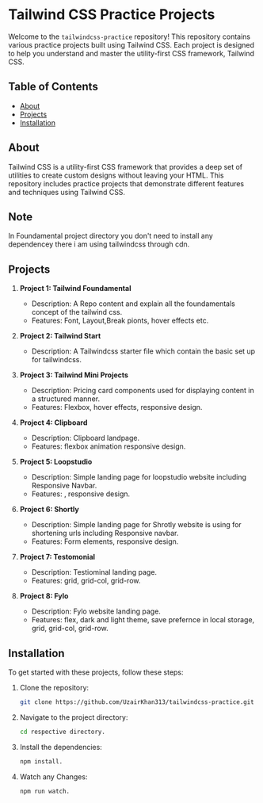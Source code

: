 # Tailwind CSS Practice Projects

Welcome to the `tailwindcss-practice` repository! This repository contains various practice projects built using Tailwind CSS. Each project is designed to help you understand and master the utility-first CSS framework, Tailwind CSS.

## Table of Contents

- [About](#about)
- [Projects](#projects)
- [Installation](#installation)

## About

Tailwind CSS is a utility-first CSS framework that provides a deep set of utilities to create custom designs without leaving your HTML. This repository includes practice projects that demonstrate different features and techniques using Tailwind CSS.

## Note

In Foundamental project directory you don't need to install any dependencey there i am using tailwindcss through cdn.

## Projects

1. **Project 1: Tailwind Foundamental**

   - Description: A Repo content and explain all the foundamentals concept of the tailwind css.
   - Features: Font, Layout,Break pionts, hover effects etc.

2. **Project 2: Tailwind Start**

   - Description: A Tailwindcss starter file which contain the basic set up for tailwindcss.

3. **Project 3: Tailwind Mini Projects**

   - Description: Pricing card components used for displaying content in a structured manner.
   - Features: Flexbox, hover effects, responsive design.

4. **Project 4: Clipboard**

   - Description: Clipboard landpage.
   - Features: flexbox animation responsive design.

5. **Project 5: Loopstudio**

   - Description: Simple landing page for loopstudio website including Responsive Navbar.
   - Features: , responsive design.

6. **Project 6: Shortly**

   - Description: Simple landing page for Shrotly website is using for shortening urls including Responsive navbar.
   - Features: Form elements, responsive design.

7. **Project 7: Testomonial**

   - Description: Testiominal landing page.
   - Features: grid, grid-col, grid-row.

8. **Project 8: Fylo**

   - Description: Fylo website landing page.
   - Features: flex, dark and light theme, save prefernce in local storage, grid, grid-col, grid-row.

## Installation

To get started with these projects, follow these steps:

1. Clone the repository:
   ```bash
   git clone https://github.com/UzairKhan313/tailwindcss-practice.git
   ```
2. Navigate to the project directory:

   ```bash
   cd respective directory.
   ```

3. Install the dependencies:

   ```bash
   npm install.
   ```

4. Watch any Changes:
   ```bash
   npm run watch.
   ```
